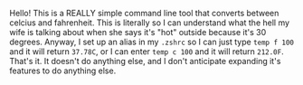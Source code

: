 Hello!  This is a REALLY simple command line tool that converts between celcius and fahrenheit.  This is literally so I can understand what the hell my wife is talking about when she says it's "hot" outside because it's 30 degrees.  Anyway, I set up an alias in my `.zshrc` so I can just type `temp f 100` and it will return `37.78C`, or I can enter `temp c 100` and it will return `212.0F`.  That's it.  It doesn't do anything else, and I don't anticipate expanding it's features to do anything else.